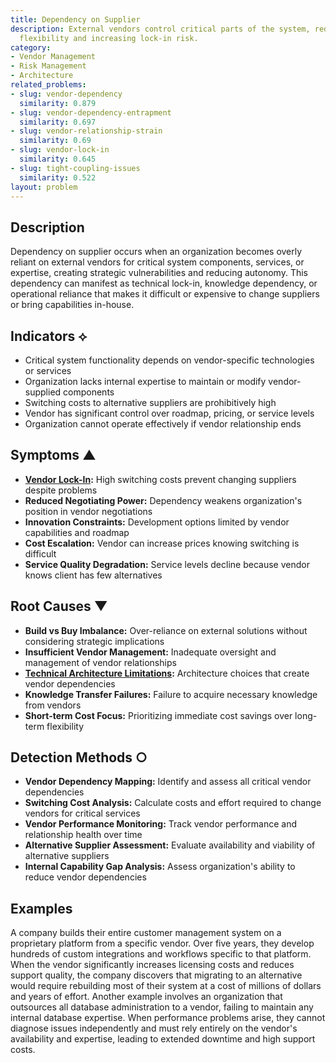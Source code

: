 ```yaml
---
title: Dependency on Supplier
description: External vendors control critical parts of the system, reducing organizational
  flexibility and increasing lock-in risk.
category:
- Vendor Management
- Risk Management
- Architecture
related_problems:
- slug: vendor-dependency
  similarity: 0.879
- slug: vendor-dependency-entrapment
  similarity: 0.697
- slug: vendor-relationship-strain
  similarity: 0.69
- slug: vendor-lock-in
  similarity: 0.645
- slug: tight-coupling-issues
  similarity: 0.522
layout: problem
---
```


## Description

Dependency on supplier occurs when an organization becomes overly reliant on external vendors for critical system components, services, or expertise, creating strategic vulnerabilities and reducing autonomy. This dependency can manifest as technical lock-in, knowledge dependency, or operational reliance that makes it difficult or expensive to change suppliers or bring capabilities in-house.

## Indicators ⟡

- Critical system functionality depends on vendor-specific technologies or services
- Organization lacks internal expertise to maintain or modify vendor-supplied components
- Switching costs to alternative suppliers are prohibitively high
- Vendor has significant control over roadmap, pricing, or service levels
- Organization cannot operate effectively if vendor relationship ends

## Symptoms ▲

- **[Vendor Lock-In](vendor-lock-in.md):** High switching costs prevent changing suppliers despite problems
- **Reduced Negotiating Power:** Dependency weakens organization's position in vendor negotiations
- **Innovation Constraints:** Development options limited by vendor capabilities and roadmap
- **Cost Escalation:** Vendor can increase prices knowing switching is difficult
- **Service Quality Degradation:** Service levels decline because vendor knows client has few alternatives

## Root Causes ▼

- **Build vs Buy Imbalance:** Over-reliance on external solutions without considering strategic implications
- **Insufficient Vendor Management:** Inadequate oversight and management of vendor relationships
- **[Technical Architecture Limitations](technical-architecture-limitations.md):** Architecture choices that create vendor dependencies
- **Knowledge Transfer Failures:** Failure to acquire necessary knowledge from vendors
- **Short-term Cost Focus:** Prioritizing immediate cost savings over long-term flexibility

## Detection Methods ○

- **Vendor Dependency Mapping:** Identify and assess all critical vendor dependencies
- **Switching Cost Analysis:** Calculate costs and effort required to change vendors for critical services
- **Vendor Performance Monitoring:** Track vendor performance and relationship health over time
- **Alternative Supplier Assessment:** Evaluate availability and viability of alternative suppliers
- **Internal Capability Gap Analysis:** Assess organization's ability to reduce vendor dependencies

## Examples

A company builds their entire customer management system on a proprietary platform from a specific vendor. Over five years, they develop hundreds of custom integrations and workflows specific to that platform. When the vendor significantly increases licensing costs and reduces support quality, the company discovers that migrating to an alternative would require rebuilding most of their system at a cost of millions of dollars and years of effort. Another example involves an organization that outsources all database administration to a vendor, failing to maintain any internal database expertise. When performance problems arise, they cannot diagnose issues independently and must rely entirely on the vendor's availability and expertise, leading to extended downtime and high support costs.